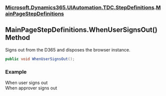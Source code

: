 ### [Microsoft.Dynamics365.UIAutomation.TDC.StepDefinitions](Microsoft.Dynamics365.UIAutomation.TDC.StepDefinitions.md 'Microsoft.Dynamics365.UIAutomation.TDC.StepDefinitions').[MainPageStepDefinitions](MainPageStepDefinitions.md 'Microsoft.Dynamics365.UIAutomation.TDC.StepDefinitions.MainPageStepDefinitions')

## MainPageStepDefinitions.WhenUserSignsOut() Method

Signs out from the D365 and disposes the browser instance.

```csharp
public void WhenUserSignsOut();
```

### Example
When user signs out  
When approver signs out